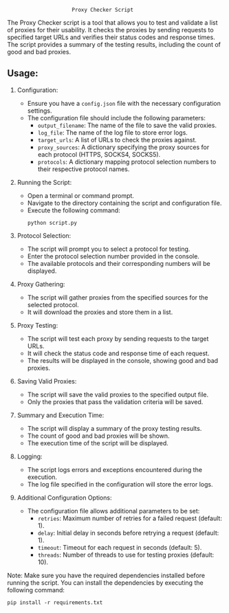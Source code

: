 
                         Proxy Checker Script


The Proxy Checker script is a tool that allows you to test and validate a list of proxies for their usability. It checks the proxies by sending requests to specified target URLs and verifies their status codes and response times. The script provides a summary of the testing results, including the count of good and bad proxies.

Usage:
------

1. Configuration:
   - Ensure you have a `config.json` file with the necessary configuration settings.
   - The configuration file should include the following parameters:
     - `output_filename`: The name of the file to save the valid proxies.
     - `log_file`: The name of the log file to store error logs.
     - `target_urls`: A list of URLs to check the proxies against.
     - `proxy_sources`: A dictionary specifying the proxy sources for each protocol (HTTPS, SOCKS4, SOCKS5).
     - `protocols`: A dictionary mapping protocol selection numbers to their respective protocol names.

2. Running the Script:
   - Open a terminal or command prompt.
   - Navigate to the directory containing the script and configuration file.
   - Execute the following command:
     ```
     python script.py
     ```

3. Protocol Selection:
   - The script will prompt you to select a protocol for testing.
   - Enter the protocol selection number provided in the console.
   - The available protocols and their corresponding numbers will be displayed.

4. Proxy Gathering:
   - The script will gather proxies from the specified sources for the selected protocol.
   - It will download the proxies and store them in a list.

5. Proxy Testing:
   - The script will test each proxy by sending requests to the target URLs.
   - It will check the status code and response time of each request.
   - The results will be displayed in the console, showing good and bad proxies.

6. Saving Valid Proxies:
   - The script will save the valid proxies to the specified output file.
   - Only the proxies that pass the validation criteria will be saved.

7. Summary and Execution Time:
   - The script will display a summary of the proxy testing results.
   - The count of good and bad proxies will be shown.
   - The execution time of the script will be displayed.

8. Logging:
   - The script logs errors and exceptions encountered during the execution.
   - The log file specified in the configuration will store the error logs.

9. Additional Configuration Options:
   - The configuration file allows additional parameters to be set:
     - `retries`: Maximum number of retries for a failed request (default: 1).
     - `delay`: Initial delay in seconds before retrying a request (default: 1).
     - `timeout`: Timeout for each request in seconds (default: 5).
     - `threads`: Number of threads to use for testing proxies (default: 10).

Note: Make sure you have the required dependencies installed before running the script. You can install the dependencies by executing the following command:

``
pip install -r requirements.txt
``

